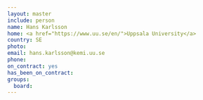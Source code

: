 ```yaml
---
layout: master
include: person
name: Hans Karlsson
home: <a href="https://www.uu.se/en/">Uppsala University</a>
country: SE
photo:
email: hans.karlsson@kemi.uu.se
phone:
on_contract: yes
has_been_on_contract:
groups:
  board:
---
```

